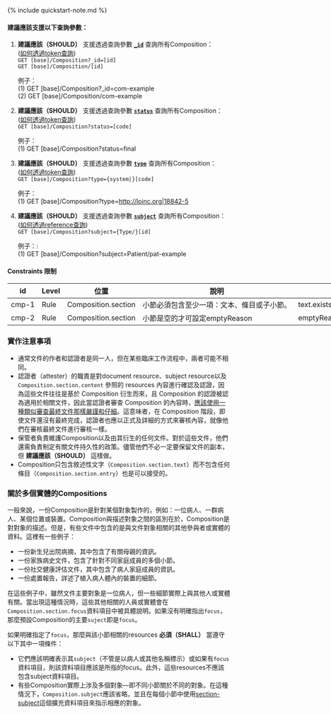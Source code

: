 {% include quickstart-note.md %}

#### 建議應該支援以下查詢參數：

1. **建議應該（SHOULD）** 支援透過查詢參數 **[`_id`](SearchParameter-Composition-id.html)** 查詢所有Composition：                
    ([如何透過token查詢](http://hl7.org/fhir/R4/search.html#token))   
    `GET [base]/Composition?_id=[id]`  
    `GET [base]/Composition/[id]`

    例子：  
      (1) GET [base]/Composition?_id=com-example  
      (2) GET [base]/Composition/com-example

2. **建議應該（SHOULD）** 支援透過查詢參數 **[`status`](SearchParameter-Composition-status.html)** 查詢所有Composition：  
    ([如何透過token查詢](http://hl7.org/fhir/R4/search.html#token))  
    `GET [base]/Composition?status=[code]`

    例子：  
      (1) GET [base]/Composition?status=final

3. **建議應該（SHOULD）** 支援透過查詢參數 **[`type`](SearchParameter-Composition-type.html)** 查詢所有Composition：  
    ([如何透過token查詢](http://hl7.org/fhir/R4/search.html#token))  
    `GET [base]/Composition?type={system|}[code]`

    例子：  
      (1) GET [base]/Composition?type=http://loinc.org|18842-5  

4. **建議應該（SHOULD）** 支援透過查詢參數 **[`subject`](SearchParameter-Composition-subject.html)** 查詢所有Composition：  
    ([如何透過reference查詢](http://hl7.org/fhir/R4/search.html#reference))  
    `GET [base]/Composition?subject={Type/}[id]`

    例子：:  
      (1) GET [base]/Composition?subject=Patient/pat-example

#### Constraints 限制 

<table class="grid rwd-table" style="width: 1280px;">
  <thead>
    <tr>
    <th>id</th>
    <th>Level</th>
    <th>位置</th>
    <th>說明</th>
    <th>運算式</th>
    </tr>
  </thead>
  <tbody>
    <tr>
    <td>cmp-1</td>
    <td>Rule</td>
    <td>Composition.section</td>
    <td>小節必須包含至少一項：文本、條目或子小節。</td>
    <td>text.exists() or entry.exists() or section.exists()</td>
    </tr>
    <tr>
    <td>cmp-2</td>
    <td>Rule</td>
    <td>Composition.section</td>
    <td>小節是空的才可設定emptyReason</td>
    <td>emptyReason.empty() or entry.empty()</td>
    </tr>
  </tbody>
</table>

### 實作注意事項

* 通常文件的作者和認證者是同一人，但在某些臨床工作流程中，兩者可能不相同。
* 認證者（attester）的職責是對document resource、subject resource以及 <code>Composition.section.content</code> 參照的 resources 內容進行確認及認證，因為這些文件往往是基於 Composition 衍生而來，且 Composition 的認證被認為適用於相關文件，因此當認證者審查 Composition 的內容時，[應該使用一種類似審查最終文件那樣嚴謹和仔細](https://hl7.org/fhir/R4/documents.html#presentation)。這意味者，在 Composition 階段，即使文件還沒有最終完成，認證者也應以正式及詳細的方式來審核內容，就像他們在審核最終文件進行審核一樣。
* 保管者負責維護Composition以及由其衍生的任何文件。對於這些文件，他們還需負責制定有關文件持久性的政策。儘管他們不必一定要保留文件的副本，但 **建議應該（SHOULD）** 這樣做。
* Composition只包含敘述性文字（<code>Composition.section.text</code>）而不包含任何條目（<code>Composition.section.entry</code>）也是可以接受的。 
 
### 關於多個實體的Compositions 

一般來說，一份Composition是針對某個對象製作的，例如：一位病人、一群病人、某個位置或裝置。Composition與描述對象之間的區別在於，Composition是對對象的描述。但是，有些文件中包含的是與文件對象相關的其他參與者或實體的資料。這裡有一些例子：

* 一份新生兒出院病摘，其中包含了有關母親的資訊。
* 一份家族病史文件，包含了針對不同家庭成員的多個小節。
* 一份社交健康評估文件，其中包含了病人家庭成員的資訊。
* 一份處置報告，詳述了植入病人體內的裝置的細節。

在這些例子中，雖然文件主要對象是一位病人，但一些細節實際上與其他人或實體有關。當出現這種情況時，這些其他相關的人員或實體會在 <code>Composition.section.focus</code>資料項目中被具體說明。如果沒有明確指出<code>focus</code>，那麼預設Composition的主要<code>suject</code>即是<code>focus</code>。

如果明確指定了<code>focus</code>，那麼與該小節相關的resources **必須（SHALL）** 當遵守以下其中一項條件：

* 它們應該明確表示其<code>subject</code>（不管是以病人或其他名稱標示）或如果有<code>focus</code>資料項目，則該資料項目應該是所指的focus。此外，這些resources不應該包含subject資料項目。
* 有些Composition實際上涉及多個對象—即不同小節關於不同的對象。在這種情況下，<code>Composition.subject</code>應該省略，並且在每個小節中使用[section-subject](https://hl7.org/fhir/R4/extension-composition-section-subject.html)這個擴充資料項目來指示相應的對象。



